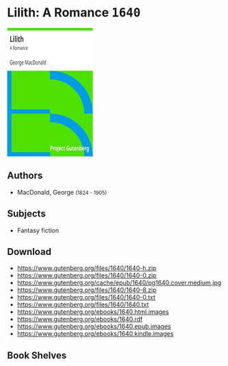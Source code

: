 # Lilith: A Romance <kbd>1640</kbd>

![](./cover.medium.jpg "")

## Authors


 - MacDonald, George <small>(1824 - 1905)</small>

## Subjects


 - Fantasy fiction

## Download


 - https://www.gutenberg.org/files/1640/1640-h.zip
 - https://www.gutenberg.org/files/1640/1640-0.zip
 - https://www.gutenberg.org/cache/epub/1640/pg1640.cover.medium.jpg
 - https://www.gutenberg.org/files/1640/1640-8.zip
 - https://www.gutenberg.org/files/1640/1640-0.txt
 - https://www.gutenberg.org/files/1640/1640.txt
 - https://www.gutenberg.org/ebooks/1640.html.images
 - https://www.gutenberg.org/ebooks/1640.rdf
 - https://www.gutenberg.org/ebooks/1640.epub.images
 - https://www.gutenberg.org/ebooks/1640.kindle.images

## Book Shelves


